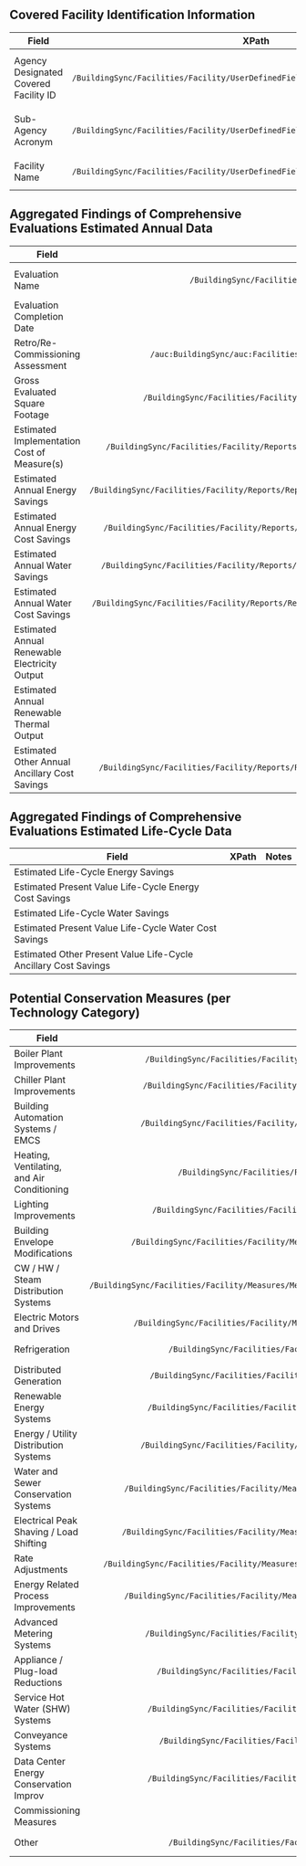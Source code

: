## Covered Facility Identification Information

| Field                                 |                                       XPath                                       |                                               Notes |
| ------------------------------------- | :-------------------------------------------------------------------------------: | --------------------------------------------------: |
| Agency Designated Covered Facility ID | `/BuildingSync/Facilities/Facility/UserDefinedFields/UserDefinedField/FieldValue` | `FieldName` = Agency Designated Covered Facility ID |
| Sub-Agency Acronym                    | `/BuildingSync/Facilities/Facility/UserDefinedFields/UserDefinedField/FieldValue` |                    `FieldName` = Sub-Agency Acronym |
| Facility Name                         | `/BuildingSync/Facilities/Facility/UserDefinedFields/UserDefinedField/FieldValue` |                         `FieldName` = Facility Name |

## Aggregated Findings of Comprehensive Evaluations Estimated Annual Data

| Field                                         |                                                            XPath                                                             |                            Notes |
| --------------------------------------------- | :--------------------------------------------------------------------------------------------------------------------------: | -------------------------------: |
| Evaluation Name                               |                      `/BuildingSync/Facilities/Facility/UserDefinedFields/UserDefinedField/FieldValue`                       | "Evaluation: " + `Facility Name` |
| Evaluation Completion Date                    |                                                                                                                              |                                  |
| Retro/Re-Commissioning Assessment             |              `/auc:BuildingSync/auc:Facilities/auc:Facility/auc:Reports/auc:Report/auc:RetrocommissioningAudit`              |                      if all True |
| Gross Evaluated Square Footage                |            `/BuildingSync/Facilities/Facility/Sites/Site/Buildings/Building/FloorAreas/FloorArea/FloorAreaValue`             |   where `FloorAreaType` is Gross |
| Estimated Implementation Cost of Measure(s)   |    `/BuildingSync/Facilities/Facility/Reports/Report/Scenarios/Scenario/ScenarioType/PackageOfMeasures/PackageFirstCost`     |                                  |
| Estimated Annual Energy Savings               | `/BuildingSync/Facilities/Facility/Reports/Report/Scenarios/Scenario/ScenarioType/PackageOfMeasures/AnnualSavingsSiteEnergy` |                                  |
| Estimated Annual Energy Cost Savings          |    `/BuildingSync/Facilities/Facility/Reports/Report/Scenarios/Scenario/ScenarioType/PackageOfMeasures/AnnualSavingsCost`    |                                  |
| Estimated Annual Water Savings                |   `/BuildingSync/Facilities/Facility/Reports/Report/Scenarios/Scenario/ScenarioType/PackageOfMeasures/AnnualWaterSavings`    |                                  |
| Estimated Annual Water Cost Savings           | `/BuildingSync/Facilities/Facility/Reports/Report/Scenarios/Scenario/ScenarioType/PackageOfMeasures/AnnualWaterCostSavings`  |                                  |
| Estimated Annual Renewable Electricity Output |                                                                                                                              |                                  |
| Estimated Annual Renewable Thermal Output     |                                                                                                                              |                                  |
| Estimated Other Annual Ancillary Cost Savings |   `/BuildingSync/Facilities/Facility/Reports/Report/Scenarios/Scenario/ScenarioType/PackageOfMeasures/OMCostAnnualSavings`   |                                  |

## Aggregated Findings of Comprehensive Evaluations Estimated Life-Cycle Data

| Field                                                           | XPath | Notes |
| --------------------------------------------------------------- | :---: | ----: |
| Estimated Life-Cycle Energy Savings                             |       |       |
| Estimated Present Value Life-Cycle Energy Cost Savings          |       |       |
| Estimated Life-Cycle Water Savings                              |       |       |
| Estimated Present Value Life-Cycle Water Cost Savings           |       |       |
| Estimated Other Present Value Life-Cycle Ancillary Cost Savings |       |       |

## Potential Conservation Measures (per Technology Category)

| Field                                      |                                                                    XPath                                                                     |              Notes |
| ------------------------------------------ | :------------------------------------------------------------------------------------------------------------------------------------------: | -----------------: |
| Boiler Plant Improvements                  |             `/BuildingSync/Facilities/Facility/Measures/Measure/TechnologyCategories/TechnologyCategory/BoilerPlantImprovements`             | count of instances |
| Chiller Plant Improvements                 |            `/BuildingSync/Facilities/Facility/Measures/Measure/TechnologyCategories/TechnologyCategory/ChillerPlantImprovements`             | count of instances |
| Building Automation Systems / EMCS         |            `/BuildingSync/Facilities/Facility/Measures/Measure/TechnologyCategories/TechnologyCategory/BuildingAutomationSystems`            | count of instances |
| Heating, Ventilating, and Air Conditioning |                    `/BuildingSync/Facilities/Facility/Measures/Measure/TechnologyCategories/TechnologyCategory/OtherHVAC`                    | count of instances |
| Lighting Improvements                      |              `/BuildingSync/Facilities/Facility/Measures/Measure/TechnologyCategories/TechnologyCategory/LightingImprovements`               | count of instances |
| Building Envelope Modifications            |          `/BuildingSync/Facilities/Facility/Measures/Measure/TechnologyCategories/TechnologyCategory/BuildingEnvelopeModifications`          | count of instances |
| CW / HW / Steam Distribution Systems       | `/BuildingSync/Facilities/Facility/Measures/Measure/TechnologyCategories/TechnologyCategory/ChilledWaterHotWaterAndSteamDistributionSystems` | count of instances |
| Electric Motors and Drives                 |          `/BuildingSync/Facilities/Facility/Measures/Measure/TechnologyCategories/TechnologyCategory/OtherElectricMotorsAndDrives`           | count of instances |
| Refrigeration                              |                  `/BuildingSync/Facilities/Facility/Measures/Measure/TechnologyCategories/TechnologyCategory/Refrigeration`                  | count of instances |
| Distributed Generation                     |              `/BuildingSync/Facilities/Facility/Measures/Measure/TechnologyCategories/TechnologyCategory/DistributedGeneration`              | count of instances |
| Renewable Energy Systems                   |             `/BuildingSync/Facilities/Facility/Measures/Measure/TechnologyCategories/TechnologyCategory/RenewableEnergySystems`              | count of instances |
| Energy / Utility Distribution Systems      |            `/BuildingSync/Facilities/Facility/Measures/Measure/TechnologyCategories/TechnologyCategory/EnergyDistributionSystems`            | count of instances |
| Water and Sewer Conservation Systems       |        `/BuildingSync/Facilities/Facility/Measures/Measure/TechnologyCategories/TechnologyCategory/WaterAndSewerConservationSystems`         | count of instances |
| Electrical Peak Shaving / Load Shifting    |        `/BuildingSync/Facilities/Facility/Measures/Measure/TechnologyCategories/TechnologyCategory/ElectricalPeakShavingLoadShifting`        | count of instances |
| Rate Adjustments                           |    `/BuildingSync/Facilities/Facility/Measures/Measure/TechnologyCategories/TechnologyCategory/EnergyCostReductionThroughRateAdjustments`    | count of instances |
| Energy Related Process Improvements        |        `/BuildingSync/Facilities/Facility/Measures/Measure/TechnologyCategories/TechnologyCategory/EnergyRelatedProcessImprovements`         | count of instances |
| Advanced Metering Systems                  |             `/BuildingSync/Facilities/Facility/Measures/Measure/TechnologyCategories/TechnologyCategory/AdvancedMeteringSystems`             | count of instances |
| Appliance / Plug-load Reductions           |               `/BuildingSync/Facilities/Facility/Measures/Measure/TechnologyCategories/TechnologyCategory/PlugLoadReductions`                | count of instances |
| Service Hot Water (SHW) Systems            |             `/BuildingSync/Facilities/Facility/Measures/Measure/TechnologyCategories/TechnologyCategory/ServiceHotWaterSystems`              | count of instances |
| Conveyance Systems                         |                `/BuildingSync/Facilities/Facility/Measures/Measure/TechnologyCategories/TechnologyCategory/ConveyanceSystems`                | count of instances |
| Data Center Energy Conservation Improv     |             `/BuildingSync/Facilities/Facility/Measures/Measure/TechnologyCategories/TechnologyCategory/DataCenterImprovements`              | count of instances |
| Commissioning Measures                     |                                                                     ????                                                                     | count of instances |
| Other                                      |                  `/BuildingSync/Facilities/Facility/Measures/Measure/TechnologyCategories/TechnologyCategory/Uncategorized`                  | count of instances |
